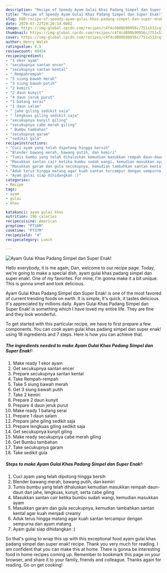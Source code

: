 ```yaml
---
description: "Recipe of Speedy Ayam Gulai Khas Padang Simpel dan Super Enak!"
title: "Recipe of Speedy Ayam Gulai Khas Padang Simpel dan Super Enak!"
slug: 680-recipe-of-speedy-ayam-gulai-khas-padang-simpel-dan-super-enak
date: 2020-07-22T20:20:14.608Z
image: https://img-global.cpcdn.com/recipes/c4f4cd800b90956c/751x532cq70/ayam-gulai-khas-padang-simpel-dan-super-enak-foto-resep-utama.jpg
thumbnail: https://img-global.cpcdn.com/recipes/c4f4cd800b90956c/751x532cq70/ayam-gulai-khas-padang-simpel-dan-super-enak-foto-resep-utama.jpg
cover: https://img-global.cpcdn.com/recipes/c4f4cd800b90956c/751x532cq70/ayam-gulai-khas-padang-simpel-dan-super-enak-foto-resep-utama.jpg
author: Henry Walsh
ratingvalue: 4.5
reviewcount: 40454
recipeingredient:
- "1 ekor ayam"
- "secukupnya santan encer"
- "secukupnya santan kental"
- " Rempahrempah"
- "5 siung bawah merah"
- "3 siung bawah putih"
- "2 kemiri"
- "2 daun kunyit"
- "4 daun jeruk purut"
- "1 batang serai"
- "1 daun salam"
- " jahe giling sedikit saja"
- " lengkuas giling sedikit saja"
- "secukupnya kunyit giling"
- "secukupnya cabe merah giling"
- " Bumbu tambahan"
- "secukupnya garam"
- "sedikit gula"
recipeinstructions:
- "Cuci ayam yang telah dipotong hingga bersih"
- "Blender bawang merah, bawang putih, dan kemiri"
- "Tumis bumbu yang telah dihaluskan kemudian masukkan rempah daun-daun dan jahe, lengkuas, kunyit, serta cabe giling"
- "Masukkan santan cair ketika bumbu sudah wangi, kemudian masukkan ayam"
- "Masukkan garam dan gula secukupnya, kemudian tambahkan santan kental agar kuah menjadi creamy"
- "Aduk terus hingga matang agar kuah santan tercampur dengan sempurna dan ayam matang"
- "Ayam gulai siap dihidangkan :)"
categories:
- Recipe
tags:
- ayam
- gulai
- khas

katakunci: ayam gulai khas 
nutrition: 196 calories
recipecuisine: American
preptime: "PT16M"
cooktime: "PT37M"
recipeyield: "4"
recipecategory: Lunch

---
```



![Ayam Gulai Khas Padang Simpel dan Super Enak!](https://img-global.cpcdn.com/recipes/c4f4cd800b90956c/751x532cq70/ayam-gulai-khas-padang-simpel-dan-super-enak-foto-resep-utama.jpg)

Hello everybody, it is me again, Dan, welcome to our recipe page. Today, we're going to make a special dish, ayam gulai khas padang simpel dan super enak!. One of my favorites. For mine, I'm gonna make it a bit unique. This is gonna smell and look delicious.



Ayam Gulai Khas Padang Simpel dan Super Enak! is one of the most favored of current trending foods on earth. It is simple, it's quick, it tastes delicious. It's appreciated by millions daily. Ayam Gulai Khas Padang Simpel dan Super Enak! is something which I have loved my entire life. They are fine and they look wonderful.


To get started with this particular recipe, we have to first prepare a few components. You can cook ayam gulai khas padang simpel dan super enak! using 18 ingredients and 7 steps. Here is how you can achieve that.

<!--inarticleads1-->

##### The ingredients needed to make Ayam Gulai Khas Padang Simpel dan Super Enak!:

1. Make ready 1 ekor ayam
1. Get secukupnya santan encer
1. Prepare secukupnya santan kental
1. Take  Rempah-rempah
1. Take 5 siung bawah merah
1. Get 3 siung bawah putih
1. Take 2 kemiri
1. Prepare 2 daun kunyit
1. Prepare 4 daun jeruk purut
1. Make ready 1 batang serai
1. Prepare 1 daun salam
1. Prepare  jahe giling sedikit saja
1. Prepare  lengkuas giling sedikit saja
1. Get secukupnya kunyit giling
1. Make ready secukupnya cabe merah giling
1. Get  Bumbu tambahan
1. Take secukupnya garam
1. Take sedikit gula




<!--inarticleads2-->

##### Steps to make Ayam Gulai Khas Padang Simpel dan Super Enak!:

1. Cuci ayam yang telah dipotong hingga bersih
1. Blender bawang merah, bawang putih, dan kemiri
1. Tumis bumbu yang telah dihaluskan kemudian masukkan rempah daun-daun dan jahe, lengkuas, kunyit, serta cabe giling
1. Masukkan santan cair ketika bumbu sudah wangi, kemudian masukkan ayam
1. Masukkan garam dan gula secukupnya, kemudian tambahkan santan kental agar kuah menjadi creamy
1. Aduk terus hingga matang agar kuah santan tercampur dengan sempurna dan ayam matang
1. Ayam gulai siap dihidangkan :)




So that's going to wrap this up with this exceptional food ayam gulai khas padang simpel dan super enak! recipe. Thank you very much for reading. I am confident that you can make this at home. There is gonna be interesting food in home recipes coming up. Remember to bookmark this page on your browser, and share it to your family, friends and colleague. Thanks again for reading. Go on get cooking!
